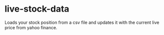 # live-stock-data
Loads your stock position from a csv file and updates it with the current live price from yahoo finance.
